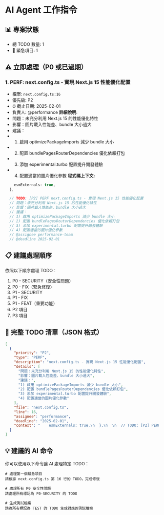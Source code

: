 # AI Agent 工作指令
## 📊 專案狀態
- 總 TODO 數量: 1
- 🔴 緊急項目: 1
## ⚠️ 立即處理（P0 或已過期）
### 1. PERF: next.config.ts - 實現 Next.js 15 性能優化配置
- 檔案: `next.config.ts:16`
- 優先級: P2
- ⏰ 截止日期: 2025-02-01
- 負責人: @performance
**詳細說明:**
- 問題：未充分利用 Next.js 15 的性能優化特性
- 影響：圖片載入性能差、bundle 大小過大
- 建議：
- 1) 啟用 optimizePackageImports 減少 bundle 大小
- 2) 配置 bundlePagesRouterDependencies 優化依賴打包
- 3) 添加 experimental.turbo 配置提升開發體驗
- 4) 配置適當的圖片優化參數
**程式碼上下文:**
```typescript
    esmExternals: true,
  },
  
  // TODO: [P2] PERF next.config.ts - 實現 Next.js 15 性能優化配置
  // 問題：未充分利用 Next.js 15 的性能優化特性
  // 影響：圖片載入性能差、bundle 大小過大
  // 建議：
  // 1) 啟用 optimizePackageImports 減少 bundle 大小
  // 2) 配置 bundlePagesRouterDependencies 優化依賴打包
  // 3) 添加 experimental.turbo 配置提升開發體驗
  // 4) 配置適當的圖片優化參數
  // @assignee performance-team
  // @deadline 2025-02-01
```
## 📋 建議處理順序
依照以下順序處理 TODO：
1. P0 - SECURITY（安全性問題）
2. P0 - FIX（緊急修復）
3. P1 - SECURITY
4. P1 - FIX
5. P1 - FEAT（重要功能）
6. P2 項目
7. P3 項目

## 🎯 完整 TODO 清單（JSON 格式）

```json
[
  {
    "priority": "P2",
    "type": "PERF",
    "description": "next.config.ts - 實現 Next.js 15 性能優化配置",
    "details": [
      "問題：未充分利用 Next.js 15 的性能優化特性",
      "影響：圖片載入性能差、bundle 大小過大",
      "建議：",
      "1) 啟用 optimizePackageImports 減少 bundle 大小",
      "2) 配置 bundlePagesRouterDependencies 優化依賴打包",
      "3) 添加 experimental.turbo 配置提升開發體驗",
      "4) 配置適當的圖片優化參數"
    ],
    "file": "next.config.ts",
    "line": 16,
    "assignee": "performance",
    "deadline": "2025-02-01",
    "context": "    esmExternals: true,\n  },\n  \n  // TODO: [P2] PERF next.config.ts - 實現 Next.js 15 性能優化配置\n  // 問題：未充分利用 Next.js 15 的性能優化特性\n  // 影響：圖片載入性能差、bundle 大小過大\n  // 建議：\n  // 1) 啟用 optimizePackageImports 減少 bundle 大小\n  // 2) 配置 bundlePagesRouterDependencies 優化依賴打包\n  // 3) 添加 experimental.turbo 配置提升開發體驗\n  // 4) 配置適當的圖片優化參數\n  // @assignee performance-team\n  // @deadline 2025-02-01"
  }
]
```

## 💡 建議的 AI 命令

你可以使用以下命令讓 AI 處理特定 TODO：

```
# 處理第一個緊急項目
請根據 next.config.ts 第 16 行的 TODO，完成修復

# 處理所有 P0 安全性問題
請處理所有標記為 P0-SECURITY 的 TODO

# 生成測試檔案
請為所有標記為 TEST 的 TODO 生成對應的測試檔案
```